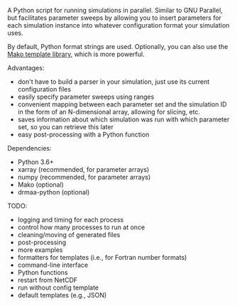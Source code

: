 A Python script for running simulations in parallel. Similar to GNU Parallel, but facilitates parameter sweeps by allowing you to insert parameters for each simulation instance into whatever configuration format your simulation uses.

By default, Python format strings are used. Optionally, you can also use the [Mako template library](http://www.makotemplates.org/), which is more powerful.

Advantages:
- don't have to build a parser in your simulation, just use its current configuration files
- easily specify parameter sweeps using ranges
- convenient mapping between each parameter set and the simulation ID in the form of an N-dimensional array, allowing for slicing, etc.
- saves information about which simulation was run with which parameter set, so you can retrieve this later
- easy post-processing with a Python function

Dependencies:
- Python 3.6+
- xarray (recommended, for parameter arrays)
- numpy (recommended, for parameter arrays)
- Mako (optional)
- drmaa-python (optional)

TODO:
- logging and timing for each process
- control how many processes to run at once
- cleaning/moving of generated files
- post-processing
- more examples
- formatters for templates (i.e., for Fortran number formats)
- command-line interface
- Python functions
- restart from NetCDF
- run without config template
- default templates (e.g., JSON)
